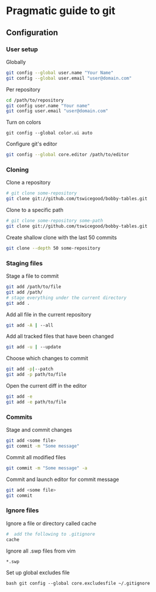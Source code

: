 # Pragmatic guide to git

## Configuration

### User setup

Globally

```bash
git config --global user.name "Your Name"
git config --global user.email "user@domain.com"
```

Per repository

```bash
cd /path/to/repository
git config user.name "Your name"
git config user.email "user@domain.com"
```

Turn on colors

```
git config --global color.ui auto
```

Configure git's editor

```bash
git config --global core.editor /path/to/editor
```

### Cloning

Clone a repository

```bash
# git clone some-repository
git clone git://github.com/tswicegood/bobby-tables.git
```

Clone to a specific path

```bash
# git clone some-repository some-path
git clone git://github.com/tswicegood/bobby-tables.git
```

Create shallow clone with the last 50 commits

```bash
git clone --depth 50 some-repository
```

### Staging files

Stage a file to commit

```bash
git add /path/to/file
git add /path/
# stage everything under the current directory
git add .
```

Add all file in the current repository

```bash
git add -A | --all
```

Add all tracked files that have been changed
```bash
git add -u | --update
```

Choose which changes to commit
```bash
git add -p|--patch
git add -p path/to/file
```

Open the current diff in the editor
```bash
git add -e 
git add -e path/to/file
```

### Commits

Stage and commit changes
```bash
git add <some file>
git commit -m "Some message"
```

Commit all modified files
```bash
git commit -m "Some message" -a
```

Commit and launch editor for commit message
```bash
git add <some file>
git commit
```

### Ignore files
Ignore a file or directory called cache
```bash
#  add the following to .gitignore
cache
```

Ignore all .swp files from vim
```bash
*.swp
```

Set up global excludes file
```
bash git config --global core.excludesfile ~/.gitignore
```

